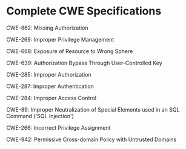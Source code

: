 

# Complete CWE Specifications

CWE-862: Missing Authorization

CWE-269: Improper Privilege Management

CWE-668: Exposure of Resource to Wrong Sphere

CWE-639: Authorization Bypass Through User-Controlled Key

CWE-285: Improper Authorization

CWE-287: Improper Authentication

CWE-284: Improper Access Control

CWE-89: Improper Neutralization of Special Elements used in an SQL Command ('SQL Injection')

CWE-266: Incorrect Privilege Assignment

CWE-942: Permissive Cross-domain Policy with Untrusted Domains